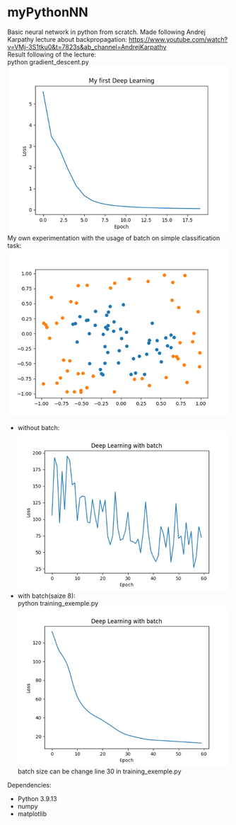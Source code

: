 # myPythonNN  
Basic neural network in python from scratch. Made following Andrej Karpathy lecture about backpropagation: https://www.youtube.com/watch?v=VMj-3S1tku0&t=7823s&ab_channel=AndrejKarpathy  
Result following of the lecture:  
python gradient_descent.py  
![image](./image/Figure_1.png)  
My own experimentation with the usage of batch on simple classification task:  
![image](./image/Figure_2_0.png)  
- without batch:  
![image](./image/Figure_2_1.png)  
- with batch(saize 8):  
python training_exemple.py  
![image](./image/Figure_2_2.png)  
batch size can be change line 30 in training_exemple.py  


Dependencies:  
- Python 3.9.13  
- numpy  
- matplotlib  